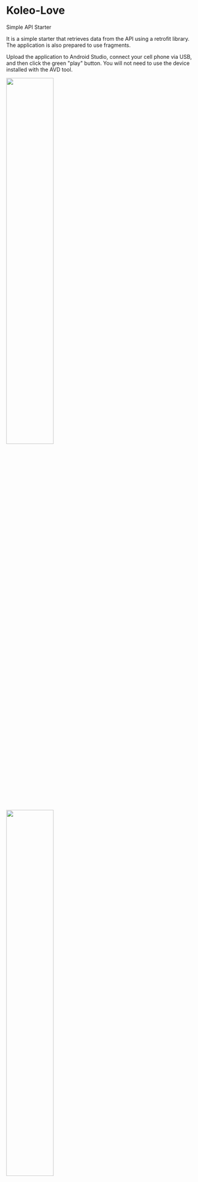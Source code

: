 # Koleo-Love
Simple API Starter

It is a simple starter that retrieves data from the API using a retrofit library. The application is also prepared to use fragments.

Upload the application to Android Studio, connect your cell phone via USB, and then click the green "play" button. You will not need to use the device installed with the AVD tool.

<img src="https://github.com/S3lfie1/Koleo-Love/blob/master/107523434_305683347273845_360015701481997362_n.png?raw=true" width="50%" height="50%">
<img src="https://github.com/S3lfie1/Koleo-Love/blob/master/106232457_941846442895655_2945231437233519543_n.png?raw=true" width="50%" height="50%">
<img src="https://github.com/S3lfie1/Koleo-Love/blob/master/83683405_934590780391704_4828874193912171601_n.png?raw=true" width="50%" height="50%">
